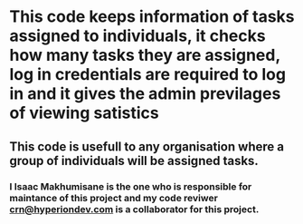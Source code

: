 # This code keeps information of tasks assigned to individuals, it checks how many tasks they are assigned, log in credentials are required to log in and it gives the admin previlages of viewing satistics

## This code is usefull to any organisation where a group of individuals will be assigned tasks.
### I Isaac Makhumisane is the one who is responsible for maintance of this project and my code reviwer crn@hyperiondev.com is a collaborator for this project.
